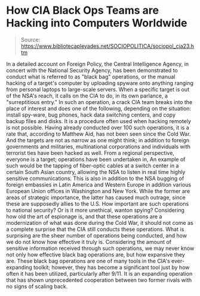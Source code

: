 # How CIA Black Ops Teams are Hacking into Computers Worldwide

> Source: https://www.bibliotecapleyades.net/SOCIOPOLITICA/sociopol_cia23.htm

In
a
detailed account on Foreign Policy,
the
Central Intelligence Agency, in concert with
the
National Security Agency, has been demonstrated to conduct
what is referred to as "black bag" operations, or the manual hacking of
a target's computer by uploading spyware onto anything ranging
from personal laptops to large-scale servers.
When a specific target is out of the NSA's
reach, it calls on the CIA to do, in its own parlance, a "surreptitious
entry."
In such an operation, a crack CIA team
breaks into the place of interest and does one of the following,
depending on the situation: install spy-ware, bug phones, hack data
switching centers, and copy backup files and disks. It is a procedure
often used when hacking remotely is not possible.
Having already conducted over 100 such
operations, it is a rate that,
according to Matthew Aid, has not been seen since the Cold War.
And the targets are not as narrow as one
might think; in addition to foreign governments and militaries,
multinational corporations and individuals with terrorist ties have
been hacked as well.
From a regional perspective, everyone is a
target; operations have been undertaken in,
An example of such would be the tapping of
fiber-optic cables at a switch center in a certain South Asian country,
allowing the NSA to listen in real time highly sensitive communications.
This is also in addition to
the NSA bugging of foreign embassies in
Latin America and Western Europe in addition various European Union
offices in Washington and New York. While the former are areas of
strategic importance, the latter has caused much outrage, since these
are supposedly allies to the U.S.
How important are such operations to
national security? Or is it more unethical, wanton spying?
Considering how old the art of espionage is,
and that these operations are a modernization of what was done during
the Cold War, it should not come as a complete surprise that the CIA
still conducts these operations.
What is surprising are the sheer number of
operations being conducted, and how we do not know how effective it
truly is. Considering the amount of sensitive information received
through such operations, we may never know not only how effective black
bag operations are, but how expansive they are.
These black bag operations are one of many
tools in the CIA's ever-expanding toolkit; however, they has become a
significant tool just by how often it has been utilized, particularly
after 9/11.
It is an expanding operation that has shown
unprecedented cooperation between two former rivals with no signs of
scaling back.
